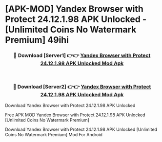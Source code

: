 # [APK-MOD] Yandex Browser with Protect 24.12.1.98 APK Unlocked - [Unlimited Coins No Watermark Premium] 49ihi



<div align="center">
<h3>🔴 Download [Server1] 👉👉 <a href="https://momento.my/?title=Yandex_Browser_with_Protect_24.12.1.98_APK_Unlocked">Yandex Browser with Protect 24.12.1.98 APK Unlocked Mod Apk</a></h3><br>

<h3>🔴 Download [Server2] 👉👉 <a href="https://momento.my/?title=Yandex_Browser_with_Protect_24.12.1.98_APK_Unlocked">Yandex Browser with Protect 24.12.1.98 APK Unlocked Mod Apk</a></h3>
</div>



Download Yandex Browser with Protect 24.12.1.98 APK Unlocked 

Free APK MOD Yandex Browser with Protect 24.12.1.98 APK Unlocked [Unlimited Coins No Watermark Premium]

Download Yandex Browser with Protect 24.12.1.98 APK Unlocked [Unlimited Coins No Watermark Premium] Mod For Android
